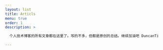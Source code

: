 ```yaml
---
layout: list
title: Articls
menu: true
order: 1
description: >

  个人技术博客的所有文章都在这里了。写的不多，但都是原创的总结。继续加油吧 DuncanTim21.

---
```

